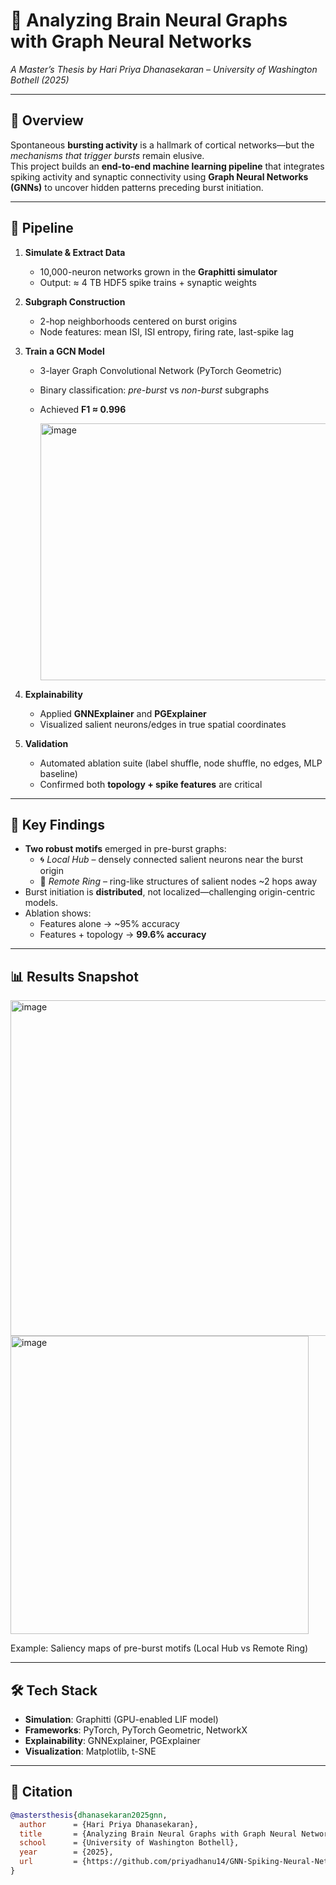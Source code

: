 # 🧠 Analyzing Brain Neural Graphs with Graph Neural Networks  
*A Master’s Thesis by Hari Priya Dhanasekaran – University of Washington Bothell (2025)*

---

## 📌 Overview
Spontaneous **bursting activity** is a hallmark of cortical networks—but the *mechanisms that trigger bursts* remain elusive.  
This project builds an **end-to-end machine learning pipeline** that integrates spiking activity and synaptic connectivity using **Graph Neural Networks (GNNs)** to uncover hidden patterns preceding burst initiation.

---

## 🚀 Pipeline

1. **Simulate & Extract Data**  
   - 10,000-neuron networks grown in the **Graphitti simulator**  
   - Output: ≈ 4 TB HDF5 spike trains + synaptic weights

2. **Subgraph Construction**  
   - 2-hop neighborhoods centered on burst origins  
   - Node features: mean ISI, ISI entropy, firing rate, last-spike lag

3. **Train a GCN Model**  
   - 3-layer Graph Convolutional Network (PyTorch Geometric)  
   - Binary classification: *pre-burst* vs *non-burst* subgraphs  
   - Achieved **F1 ≈ 0.996**
     
     <img width="1079" height="411" alt="image" src="https://github.com/user-attachments/assets/011694c2-f281-411d-9012-e8b2d192ef61" />

4. **Explainability**  
   - Applied **GNNExplainer** and **PGExplainer**  
   - Visualized salient neurons/edges in true spatial coordinates

5. **Validation**  
   - Automated ablation suite (label shuffle, node shuffle, no edges, MLP baseline)  
   - Confirmed both **topology + spike features** are critical

---

## 🔬 Key Findings
- **Two robust motifs** emerged in pre-burst graphs:  
  - 🌀 *Local Hub* – densely connected salient neurons near the burst origin  
  - 🔗 *Remote Ring* – ring-like structures of salient nodes ~2 hops away  
- Burst initiation is **distributed**, not localized—challenging origin-centric models.  
- Ablation shows:  
  - Features alone → ~95% accuracy  
  - Features + topology → **99.6% accuracy**

---

## 📊 Results Snapshot
<img width="558" height="537" alt="image" src="https://github.com/user-attachments/assets/43bf2eb3-9cff-4d1b-af69-4171e9b59946" />

<img width="477" height="477" alt="image" src="https://github.com/user-attachments/assets/a49d6b4d-6f50-4236-8fe8-3a7927a78be2" />
  
Example: Saliency maps of pre-burst motifs (Local Hub vs Remote Ring)

---

## 🛠️ Tech Stack
- **Simulation**: Graphitti (GPU-enabled LIF model)  
- **Frameworks**: PyTorch, PyTorch Geometric, NetworkX  
- **Explainability**: GNNExplainer, PGExplainer  
- **Visualization**: Matplotlib, t-SNE  

---

## 📖 Citation
```bibtex
@mastersthesis{dhanasekaran2025gnn,
  author      = {Hari Priya Dhanasekaran},
  title       = {Analyzing Brain Neural Graphs with Graph Neural Networks},
  school      = {University of Washington Bothell},
  year        = {2025},
  url         = {https://github.com/priyadhanu14/GNN-Spiking-Neural-Networks}
}
